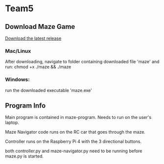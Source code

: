 # Team5
## Download Maze Game
[Download the latest release](https://github.com/180D-FW-2024/Team5/releases/download/v1.0.0-beta/maze)

### Mac/Linux
After downloading, navigate to folder containing downloaded file 'maze' and run: chmod +x ./maze && ./maze

### Windows:
run the downloaded executable 'maze.exe'

## Program Info
Main program is contained in maze-program. Needs to run on the user's laptop.

Maze Navigator code runs on the RC car that goes through the maze.

Controller runs on the Raspberry Pi 4 with the 3 directional buttons.

both controller.py and maze-navigator.py need to be running before maze.py is started.
